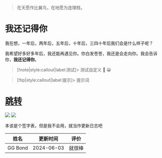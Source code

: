 
> 在天愿作比翼鸟，在地愿为连理枝。


# 
# 我还记得你

我在想，一年后，两年后，五年后，十年后，三四十年后我们会是什么样子呢？

我希望好多好多年后，我还能再遇见你。你白发苍苍，我还是会走向你。我会告诉你，**我还记得你**。


<!-- ```python
import os
from waitress import serve
from MrDoc.wsgi import application

this_files_dir = os.path.dirname(os.path.abspath(__file__))
os.chdir(this_files_dir)

if __name__ == '__main__':
    serve(application, host='127.0.0.1', port=8888)
``` -->


<!-- note、tip、WARNING、ATTENTION        callout：透明，flat：填充   label参数       -->
> [!note|style:callout|label:测试]> 测试自定义  :100:  😀

> [!tip|style:callout|label:提示]> 提示词

# [跳转](guide.md)

<!-- Click to play, click again to pause (using inline option)      "-gifcontrol-mode=click;"     -->
![](/images/Gif/3.gif)
![](/images/Gif/0.gif)



<!-- ```link-preview
https://github.com/docsifyjs/docsify/
``` -->

<!-- <div class="swiper" id="swiper1">
    <div class="swiper-wrapper">
        <div class="swiper-slide"><img src="/images/YYS/SP/修罗鬼童丸.png" alt="修罗鬼童丸"></div>
        <div class="swiper-slide"><img src="/images/YYS/SP/初翎山风.png" alt="初翎山风"></div>
    </div>
</div> -->

<!-- 
- Bilibili video
- aid=1155293100&bvid=BV1tZ421H7Ne&cid=1566147859&p=1
 -->





<!-- sign-off-sheet:start -->

<!-- sign-off-cadence:1 month -->

本该是个签字表，但是我不会用，就当作更新日志吧

| <center>姓名</center> | <center>更新时间</center> | <center>评价</center> |
| ----- | --------------- | ---------------------------: |
| <center>GG Bond</center> | <center>2024-06-03</center> | <center>就很棒</center> |


<!-- sign-off-sheet:end -->
